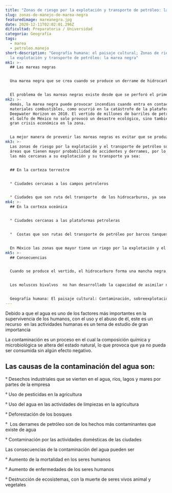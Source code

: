 ```yaml
---
title: "Zonas de riesgo por la explotación y transporte de petróleo: la marea negra "
slug: zonas-de-manejo-de-marea-negra
featuredimage: mareanegra.jpg
date: 2020-12-11T02:02:01.296Z
dificultad: Preparatoria / Universidad
categoria: Geografía
tags:
  - marea
  - petroleo.manejo
short-description: "Geografía humana: el paisaje cultural; Zonas de riesgo por
  la explotación y transporte de petróleo: la marea negra"
mk1: >-
  ## Las mareas negras 


  Una marea negra que se crea cuando se produce un derrame de hidrocarburos en el medio marino, es una forma de contaminación más grave, pues este no solo invade el hábitat de numerosas especies marinas, si no que su deserción alcanza igualmente las costas y playas  contaminándolas.


  El problema de las mareas negras existe desde que se perforó el primer pozo de petróleo en 1859. El Exxon Valdez es uno de los casos más famosos de marea negra, ya que provocó una gran catástrofe ecológica en 1989 al verter millones de barriles de petróleo en el estrecho de Prince William, en Alaska. Las mareas negras tienen un efecto negativo en la vida marina, ya que el petróleo recubre las plumas de las aves y el pelaje de los mamíferos marinos, impidiéndoles volar o nadar. El petróleo también obstruye las branquias de los peces, que se asfixian.
mk2: >-
  demás, la marea negra puede provocar incendios cuando entra en contacto con
  materiales combustibles, como ocurrió en la catástrofe de la plataforma
  Deepwater Horizon en 2010. El vertido de millones de barriles de petróleo en
  el Golfo de México no solo provocó un desastre ecológico, sino también una
  gran crisis económica en la zona.


  La mejor manera de prevenir las mareas negras es evitar que se produzcan accidentes en primer lugar. Sin embargo, si un vertido si se produce, es importante tomar medidas rápidas para limpiar el derrame y mitigar los daños.
mk3: >-
  Las zonas de riesgo por la explotación y el transporte de petróleo son las
  áreas que tienen mayor probabilidad de accidentes y derrames, por lo tanto son
  las más cercanas a su explotación y su transporte ya sea: 


  ## En la corteza terrestre 


  ° Ciudades cercanas a los campos petroleros 


  ° Ciudades que son ruta del transporte  de los hidrocarburos, ya sea a través de camiones o cisternas o por ductos petrolero
mk4: >-
  ## En la corteza oceánica 


  ° Ciudades cercanas a las plataformas petroleras 


  °  Costas que son rutas del transporte de petróleo por barcos tanques, que cuando sufren un accidente provocan la llamada marea negra


  En México las zonas que mayor tiene un riego por la explotación y el transporte de petróleo son las zonas donde se ubican los pozos y la plataforma oceánicas petroleras y por donde circula el petróleo por medio de ductos
mk5: >-
  ## Consecuencias 


  Cuando se produce el vertido, el hidrocarburo forma una mancha negra, una lámina que flota sobre el agua. Esta lámina impide que penetre la luz del sol y que se realice la fotosíntesis. Esto causa que los organismos primarios se vean afectados y con ellos toda la cadena alimenticia. El plancton es la población que se ve afectada de una forma más directa. Estos microorganismos forman parte de la alimentación de muchos otros seres que habitan en el mar, entre ellos se encuentran las grandes ballenas.


  Los moluscos bivalvos  no han desarrollado la capacidad de asimilar ni eliminar el hidrocarburo, por lo que a pequeñas concentraciones de hidrocarburo en el agua, estos organismos se ven afectados seriamente. En el caso de los peces, encontramos diferentes comportamientos dependiendo de las especies. Existen peces que a 1000 ppm (partes por millón) no se ven afectados, y sin embargo existen larvas que hay pequeñas concentraciones de hidrocarburos mueren. El hidrocarburo afecta a sus estructuras respiratorias y mueren. Si logran sobrevivir, el petróleo se trasmitirá a las especies que se alimenten de ellos.


  Geografía humana: El paisaje cultural: Contaminación, sobreexplotación y desperdicio de aguas por la actividad agropecuario e industria, así como el uso doméstico
---
```



Debido a que el agua es uno de los factores más importantes en la supervivencia de los humanos, con el uso y el abuso de él, este es un recurso  en las actividades humanas es un tema de estudio de gran importancia 

La contaminación es un proceso en el cual la composición química y microbiológica se altera del estado natural, lo que provoca que ya no pueda ser consumida sin algún efecto negativo. 

## Las causas de la contaminación del agua son:

° Desechos industriales que se vierten en el agua, ríos, lagos y mares por partes de la empresa

° Uso de pesticidas en la agricultura 

° Uso del agua en las actividades de limpiezas en la agricultura

° Deforestación de los bosques

°  Los derrames de petróleo son de los hechos más contaminantes que existe de agua   

° Contaminación por las actividades domésticas de las ciudades 

Las consecuencias de la contaminación del agua pueden ser   

° Aumento de la mortalidad en los seres humanos

° Aumento de enfermedades de los seres humanos 

° Destrucción de ecosistemas, con la muerte de seres vivos animal y vegetales